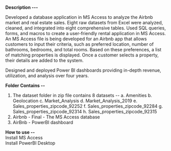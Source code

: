 **Description ---**

Developed a database application in MS Access to analyze the Airbnb market and real estate sales. Eight raw datasets
from Excel were analyzed, cleaned, and integrated into eight comprehensive tables.
Used SQL queries, forms, and macros to create a user-friendly rental application in MS Access. An MS Access file is being developed for an Airbnb app that allows customers to input their criteria, 
such as preferred location, number of bathrooms, bedrooms, and total rooms. 
Based on these preferences, a list of matching properties is displayed. Once a customer selects a property, their details are added to the system.

Designed and deployed Power BI dashboards providing in-depth revenue, utilization, and analysis over four years.

**Folder Contains --**
1. The dataset folder in zip file contains 8 datasets --
 a. Amenities
 b. Geolocation
 c. Market_Analysis
 d. Market_Analysis_2019
 e. Sales_properties_zipcode_92252
 f. Sales_properties_zipcode_92284
 g. Sales_properties_zipcode_92314
 h. Sales_properties_zipcode_92315
3. Airbnb - Final - The MS Access database
4. AirBnb - PowerBI dashboard

**How to use --**
<br>
Install MS Access
<br>
Install PowerBI Desktop

